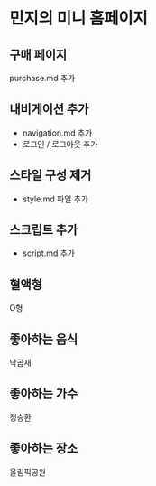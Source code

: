 # 민지의 미니 홈페이지

## 구매 페이지

purchase.md 추가

## 내비게이션 추가

- navigation.md 추가
- 로그인 / 로그아웃 추가

## 스타일 구성 제거

- style.md 파일 추가

## 스크립트 추가

- script.md 추가

## 혈액형

O형

## 좋아하는 음식

낙곱새

## 좋아하는 가수

정승환

## 좋아하는 장소

올림픽공원
